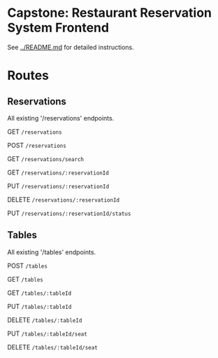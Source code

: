 # Capstone: Restaurant Reservation System Frontend

See [../README.md](../README.md) for detailed instructions.

# Routes
 
## Reservations
All existing '/reservations' endpoints.

<!-- List all reservations -->
GET `/reservations` 
<!-- Create a new reservation -->
POST `/reservations` 
<!-- Search for reservation by either date or phone number -->
<!-- NOTE: GET requests to /reservations require a query parameter of 'date' or 'mobile_number' -->
GET `/reservations/search` 
<!-- Get a specific reservation by id -->
GET `/reservations/:reservationId`
<!-- Modify an existing reservation by id -->
PUT `/reservations/:reservationId`
<!-- Delete a reservation by id -->
DELETE `/reservations/:reservationId`
<!-- Update a reservation status by id -->
PUT `/reservations/:reservationId/status`

## Tables
All existing '/tables' endpoints.

<!-- Create a new table -->
POST `/tables`
<!-- List all tables -->
GET `/tables`
<!-- Find a specific table by id -->
GET `/tables/:tableId`
<!-- Update a table by id -->
PUT `/tables/:tableId`
<!-- Delete a table by id -->
DELETE `/tables/:tableId`
<!-- Seat a reservation at a table -->
PUT `/tables/:tableId/seat`
<!-- Unseat a reservation from a table -->
DELETE `/tables/:tableId/seat`
